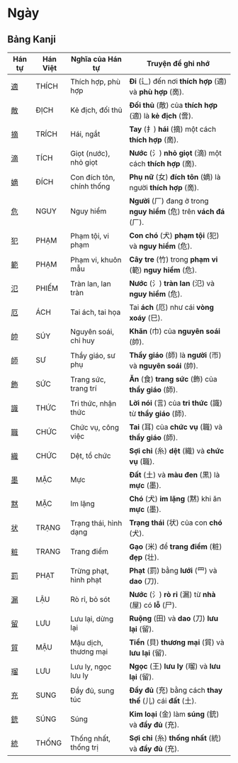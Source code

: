 # Ngày

## Bảng Kanji

| Hán tự | Hán Việt | Nghĩa của Hán tự | Truyện để ghi nhớ |
|---|---|---|---|
| [適](https://mazii.net/vi-VN/search/kanji/javi/%E9%81%A9) | THÍCH | Thích hợp, phù hợp | **Đi** (辶) đến nơi **thích hợp** (適) và **phù hợp** (啇). |
| [敵](https://mazii.net/vi-VN/search/kanji/javi/%E6%95%B5) | ĐỊCH | Kẻ địch, đối thủ | **Đối thủ** (敵) của **thích hợp** (適) là **kẻ địch** (啻). |
| [摘](https://mazii.net/vi-VN/search/kanji/javi/%E6%91%98) | TRÍCH | Hái, ngắt | **Tay** (扌) **hái** (摘) một cách **thích hợp** (啇). |
| [滴](https://mazii.net/vi-VN/search/kanji/javi/%E6%BB%B4) | TÍCH | Giọt (nước), nhỏ giọt | **Nước** (氵) **nhỏ giọt** (滴) một cách **thích hợp** (啇). |
| [嫡](https://mazii.net/vi-VN/search/kanji/javi/%E5%AB%A1) | ĐÍCH | Con đích tôn, chính thống | **Phụ nữ** (女) **đích tôn** (嫡) là người **thích hợp** (啇). |
| [危](https://mazii.net/vi-VN/search/kanji/javi/%E5%8D%B1) | NGUY | Nguy hiểm | **Người** (厂) đang ở trong **nguy hiểm** (危) trên **vách đá** (厂). |
| [犯](https://mazii.net/vi-VN/search/kanji/javi/%E7%8A%AF) | PHẠM | Phạm tội, vi phạm | **Con chó** (犬) **phạm tội** (犯) và **nguy hiểm** (危). |
| [範](https://mazii.net/vi-VN/search/kanji/javi/%E7%AF%84) | PHẠM | Phạm vi, khuôn mẫu | **Cây tre** (竹) trong **phạm vi** (範) **nguy hiểm** (危). |
| [氾](https://mazii.net/vi-VN/search/kanji/javi/%E6%B0%BE) | PHIẾM | Tràn lan, lan tràn | **Nước** (氵) **tràn lan** (氾) và **nguy hiểm** (危). |
| [厄](https://mazii.net/vi-VN/search/kanji/javi/%E5%8E%84) | ÁCH | Tai ách, tai họa | Tai **ách** (厄) như cái **vòng xoáy** (巳). |
| [帥](https://mazii.net/vi-VN/search/kanji/javi/%E5%B8%A5) | SÚY | Nguyên soái, chỉ huy | **Khăn** (巾) của **nguyên soái** (帥). |
| [師](https://mazii.net/vi-VN/search/kanji/javi/%E5%B8%AB) | SƯ | Thầy giáo, sư phụ | **Thầy giáo** (師) là **người** (帀) và **nguyên soái** (帥). |
| [飾](https://mazii.net/vi-VN/search/kanji/javi/%E9%A3%BE) | SỨC | Trang sức, trang trí | **Ăn** (食) **trang sức** (飾) của **thầy giáo** (師). |
| [識](https://mazii.net/vi-VN/search/kanji/javi/%E8%AD%98) | THỨC | Tri thức, nhận thức | **Lời nói** (言) của **tri thức** (識) từ **thầy giáo** (師). |
| [職](https://mazii.net/vi-VN/search/kanji/javi/%E8%81%B7) | CHỨC | Chức vụ, công việc | **Tai** (耳) của **chức vụ** (職) và **thầy giáo** (師). |
| [織](https://mazii.net/vi-VN/search/kanji/javi/%E7%B9%94) | CHỨC | Dệt, tổ chức | **Sợi chỉ** (糸) **dệt** (織) và **chức vụ** (職). |
| [墨](https://mazii.net/vi-VN/search/kanji/javi/%E5%A2%A8) | MẶC | Mực | **Đất** (土) và **màu đen** (黒) là **mực** (墨). |
| [黙](https://mazii.net/vi-VN/search/kanji/javi/%E9%BB%99) | MẶC | Im lặng | **Chó** (犬) **im lặng** (黙) khi ăn **mực** (墨). |
| [状](https://mazii.net/vi-VN/search/kanji/javi/%E7%8A%B6) | TRẠNG | Trạng thái, hình dạng | **Trạng thái** (状) của con **chó** (犬). |
| [粧](https://mazii.net/vi-VN/search/kanji/javi/%E7%B2%A7) | TRANG | Trang điểm | **Gạo** (米) để **trang điểm** (粧) **đẹp** (壮). |
| [罰](https://mazii.net/vi-VN/search/kanji/javi/%E7%BD%B0) | PHẠT | Trừng phạt, hình phạt | **Phạt** (罰) bằng **lưới** (罒) và **dao** (刀). |
| [漏](https://mazii.net/vi-VN/search/kanji/javi/%E6%BC%8F) | LẬU | Rò rỉ, bỏ sót | **Nước** (氵) **rò rỉ** (漏) từ **nhà** (屋) có **lỗ** (尸). |
| [留](https://mazii.net/vi-VN/search/kanji/javi/%E7%95%99) | LƯU | Lưu lại, dừng lại | **Ruộng** (田) và **dao** (刀) **lưu lại** (留). |
| [貿](https://mazii.net/vi-VN/search/kanji/javi/%E8%B2%BF) | MẬU | Mậu dịch, thương mại | **Tiền** (貝) **thương mại** (貿) và **lưu lại** (留). |
| [瑠](https://mazii.net/vi-VN/search/kanji/javi/%E7%91%A0) | LƯU | Lưu ly, ngọc lưu ly | **Ngọc** (王) **lưu ly** (瑠) và **lưu lại** (留). |
| [充](https://mazii.net/vi-VN/search/kanji/javi/%E5%85%85) | SUNG | Đầy đủ, sung túc | **Đầy đủ** (充) bằng cách **thay thế** (儿) cái **đất** (土). |
| [銃](https://mazii.net/vi-VN/search/kanji/javi/%E9%8A%83) | SÚNG | Súng | **Kim loại** (金) làm **súng** (銃) và **đầy đủ** (充). |
| [統](https://mazii.net/vi-VN/search/kanji/javi/%E7%B5%B1) | THỐNG | Thống nhất, thống trị | **Sợi chỉ** (糸) **thống nhất** (統) và **đầy đủ** (充). |

